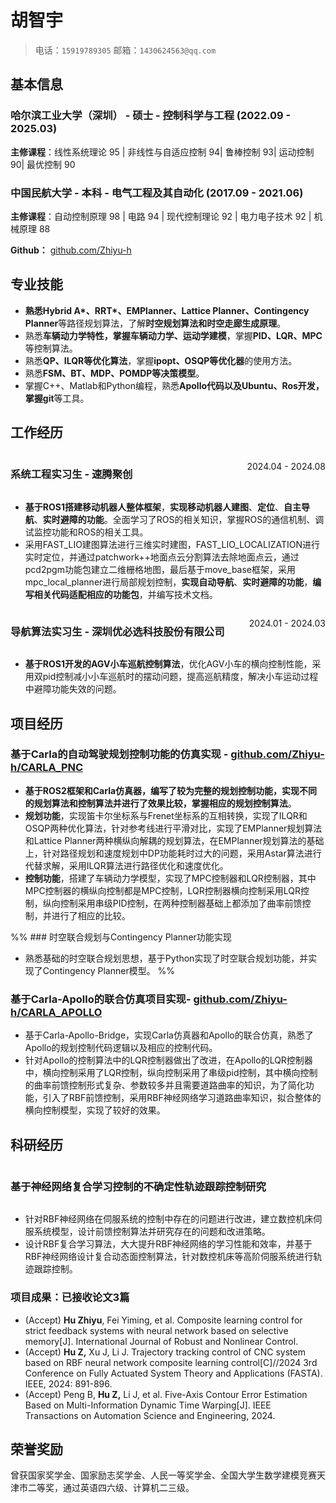 # 胡智宇

> 电话：`15919789305`       邮箱：`1430624563@qq.com`


<!--     <img src="https://s2.loli.net/2024/08/05/KHw1BS4vG6h5jN9.jpg" alt="avatar"> -->


## 基本信息

### 哈尔滨工业大学（深圳） - 硕士 - 控制科学与工程   (2022.09 - 2025.03)



**主修课程**：线性系统理论 95 | 非线性与自适应控制 94| 鲁棒控制 93| 运动控制 90| 最优控制 90


### 中国民航大学 - 本科 - 电气工程及其自动化  (2017.09 - 2021.06)
**主修课程**：自动控制原理 98 | 电路 94 | 现代控制理论 92 | 电力电子技术 92 | 机械原理 88



**Github：** [github.com/Zhiyu-h](https://github.com/Zhiyu-h)   

## 专业技能

- **熟悉Hybrid A\*、RRT\*、EMPlanner、Lattice Planner、Contingency Planner**等路径规划算法，了解**时空规划算法和时空走廊生成原理**。
- 熟悉**车辆动力学特性，掌握车辆动力学、运动学建模**，掌握**PID、LQR、MPC**等控制算法。
- 熟悉**QP、ILQR等优化算法**，掌握**ipopt、OSQP等优化器**的使用方法。
- 熟悉**FSM、BT、MDP、POMDP等决策模型**。
- 掌握C++、Matlab和Python编程，熟悉**Apollo代码以及Ubuntu、Ros开发，掌握git**等工具。

## 工作经历

<div style="display: flex; justify-content: space-between;">
    <h3>系统工程实习生 - 速腾聚创</h3> <p style="text-align: right">2024.04 - 2024.08</p>
</div>



- **基于ROS1搭建移动机器人整体框架**，**实现移动机器人建图**、**定位**、**自主导航**、**实时避障的功能**。全面学习了ROS的相关知识，掌握ROS的通信机制、调试监控功能和ROS的相关工具。
- 采用FAST_LIO建图算法进行三维实时建图，FAST_LIO_LOCALIZATION进行实时定位，并通过patchwork++地面点云分割算法去除地面点云，通过pcd2pgm功能包建立二维栅格地图，最后基于move_base框架，采用mpc_local_planner进行局部规划控制，**实现自动导航**、**实时避障的功能**，**编写相关代码适配相应的功能包**，并编写技术文档。




<div style="display: flex; justify-content: space-between;">
    <h3>导航算法实习生 - 深圳优必选科技股份有限公司</h3> <p style="text-align: right">2024.01 - 2024.03</p>
</div>

- **基于ROS1开发的AGV小车巡航控制算法**，优化AGV小车的横向控制性能，采用双pid控制减小小车巡航时的摆动问题，提高巡航精度，解决小车运动过程中避障功能失效的问题。




## 项目经历

### 基于Carla的自动驾驶规划控制功能的仿真实现 - [github.com/Zhiyu-h/CARLA_PNC](https://github.com/Zhiyu-h/CARLA_PNC)

- **基于ROS2框架和Carla仿真器，编写了较为完整的规划控制功能，实现不同的规划算法和控制算法并进行了效果比较，掌握相应的规划控制算法**。
- **规划功能**，实现笛卡尔坐标系与Frenet坐标系的互相转换，实现了ILQR和OSQP两种优化算法，针对参考线进行平滑对比，实现了EMPlanner规划算法和Lattice Planner两种横纵向解耦的规划算法，在EMPlanner规划算法的基础上，针对路径规划和速度规划中DP功能耗时过大的问题，采用Astar算法进行代替求解，采用ILQR算法进行路径优化和速度优化。
- **控制功能**，搭建了车辆动力学模型，实现了MPC控制器和LQR控制器，其中MPC控制器的横纵向控制都是MPC控制，LQR控制器横向控制采用LQR控制，纵向控制采用串级PID控制，在两种控制器基础上都添加了曲率前馈控制，并进行了相应的比较。

%% ### 时空联合规划与Contingency Planner功能实现

- 熟悉基础的时空联合规划思想，基于Python实现了时空联合规划功能，并实现了Contingency Planner模型。 %%

### 基于Carla-Apollo的联合仿真项目实现- [github.com/Zhiyu-h/CARLA_APOLLO](https://github.com/Zhiyu-h/CARLA_APOLLO)

- 基于Carla-Apollo-Bridge，实现Carla仿真器和Apollo的联合仿真，熟悉了Apollo的规划控制代码逻辑以及相应的控制代码。
- 针对Apollo的控制算法中的LQR控制器做出了改进，在Apollo的LQR控制器中，横向控制采用了LQR控制，纵向控制采用了串级pid控制，其中横向控制的曲率前馈控制形式复杂、参数较多并且需要道路曲率的知识，为了简化功能，引入了RBF前馈控制，采用RBF神经网络学习道路曲率知识，拟合整体的横向控制模型，实现了较好的效果。

## 科研经历

<div style="display: flex; justify-content: space-between;">
    <h3>基于神经网络复合学习控制的不确定性轨迹跟踪控制研究</h3> 
</div>



- 针对RBF神经网络在伺服系统的控制中存在的问题进行改进，建立数控机床伺服系统模型，设计前馈控制算法并研究存在的问题和改进策略。
- 设计RBF复合学习算法，大大提升RBF神经网络的学习性能和效率，并基于RBF神经网络设计复合动态面控制算法，针对数控机床等高阶伺服系统进行轨迹跟踪控制。
### 项目成果：已接收论文3篇
- (Accept)   **Hu Zhiyu**, Fei Yiming, et al. Composite learning control for strict feedback systems with neural network based on selective memory[J]. International Journal of Robust and Nonlinear Control.
- (Accept)  **Hu Z,** Xu J, Li J. Trajectory tracking control of CNC system based on RBF neural network composite learning control[C]//2024 3rd Conference on Fully Actuated System Theory and Applications (FASTA). IEEE, 2024: 891-896.
- (Accept)   Peng B, **Hu Z,** Li J, et al. Five-Axis Contour Error Estimation Based on Multi-Information Dynamic Time Warping[J]. IEEE Transactions on Automation Science and Engineering, 2024.

## 荣誉奖励





曾获国家奖学金、国家励志奖学金、人民一等奖学金、全国大学生数学建模竞赛天津市二等奖，通过英语四六级、计算机二三级。
